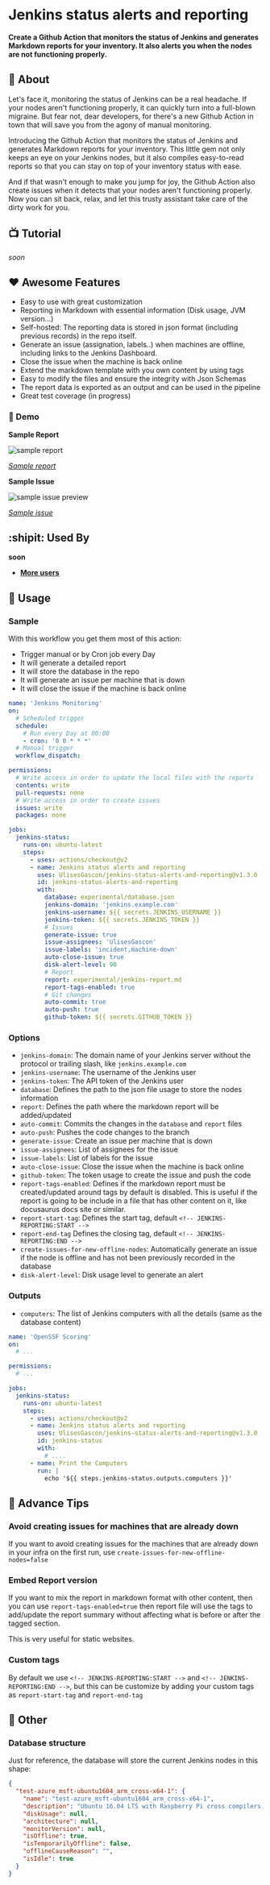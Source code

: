 # Jenkins status alerts and reporting

**Create a Github Action that monitors the status of Jenkins and generates Markdown reports for your inventory. It also alerts you when the nodes are not functioning properly.**

## 🔮 About

Let's face it, monitoring the status of Jenkins can be a real headache. If your nodes aren't functioning properly, it can quickly turn into a full-blown migraine. But fear not, dear developers, for there's a new Github Action in town that will save you from the agony of manual monitoring.

Introducing the Github Action that monitors the status of Jenkins and generates Markdown reports for your inventory. This little gem not only keeps an eye on your Jenkins nodes, but it also compiles easy-to-read reports so that you can stay on top of your inventory status with ease.

And if that wasn't enough to make you jump for joy, the Github Action also create issues when it detects that your nodes aren't functioning properly. Now you can sit back, relax, and let this trusty assistant take care of the dirty work for you.

## 📺 Tutorial

_soon_

## ❤️ Awesome Features

- Easy to use with great customization
- Reporting in Markdown with essential information (Disk usage, JVM version...)
- Self-hosted: The reporting data is stored in json format (including previous records) in the repo itself.
- Generate an issue (assignation, labels..) when machines are offline, including links to the Jenkins Dashboard.
- Close the issue when the machine is back online
- Extend the markdown template with you own content by using tags
- Easy to modify the files and ensure the integrity with Json Schemas
- The report data is exported as an output and can be used in the pipeline
- Great test coverage (in progress)

### 🎉 Demo

**Sample Report**

![sample report](.github/img/report.png)

_[Sample report](https://github.com/UlisesGascon/jenkins-status-alerts-and-reporting-demo/blob/main/experimental/jenkins-report.md)_

**Sample Issue**

![sample issue preview](.github/img/issue.png)

_[Sample issue](https://github.com/UlisesGascon/jenkins-status-alerts-and-reporting-demo/issues/3)_

## :shipit: Used By

**soon**

- **[More users](https://github.com/UlisesGascon/jenkins-status-alerts-and-reporting/network/dependents)**

## 📡 Usage

### Sample

With this workflow you get them most of this action:

- Trigger manual or by Cron job every Day
- It will generate a detailed report
- It will store the database in the repo
- It will generate an issue per machine that is down
- It will close the issue if the machine is back online

```yml
name: 'Jenkins Monitoring'
on:
  # Scheduled trigger
  schedule:
    # Run every Day at 00:00
    - cron: '0 0 * * *'
  # Manual trigger
  workflow_dispatch:

permissions:
  # Write access in order to update the local files with the reports
  contents: write
  pull-requests: none
  # Write access in order to create issues
  issues: write
  packages: none

jobs:
  jenkins-status:
    runs-on: ubuntu-latest
    steps:
      - uses: actions/checkout@v2
      - name: Jenkins status alerts and reporting
        uses: UlisesGascon/jenkins-status-alerts-and-reporting@v1.3.0
        id: jenkins-status-alerts-and-reporting
        with:
          database: experimental/database.json
          jenkins-domain: 'jenkins.example.com'
          jenkins-username: ${{ secrets.JENKINS_USERNAME }}
          jenkins-token: ${{ secrets.JENKINS_TOKEN }}
          # Issues
          generate-issue: true
          issue-assignees: 'UlisesGascon'
          issue-labels: 'incident,machine-down'
          auto-close-issue: true
          disk-alert-level: 90
          # Report
          report: experimental/jenkins-report.md
          report-tags-enabled: true
          # Git changes
          auto-commit: true
          auto-push: true
          github-token: ${{ secrets.GITHUB_TOKEN }}
```

### Options

- `jenkins-domain`: The domain name of your Jenkins server without the protocol or trailing slash, like `jenkins.example.com`
- `jenkins-username`: The username of the Jenkins user
- `jenkins-token`: The API token of the Jenkins user
- `database`: Defines the path to the json file usage to store the nodes information
- `report`: Defines the path where the markdown report will be added/updated
- `auto-commit`: Commits the changes in the `database` and `report` files
- `auto-push`: Pushes the code changes to the branch
- `generate-issue`: Create an issue per machine that is down
- `issue-assignees`: List of assignees for the issue
- `issue-labels`: List of labels for the issue
- `auto-close-issue`: Close the issue when the machine is back online
- `github-token`: The token usage to create the issue and push the code
- `report-tags-enabled`: Defines if the markdown report must be created/updated around tags by default is disabled. This is useful if the report is going to be include in a file that has other content on it, like docusaurus docs site or similar.
- `report-start-tag`: Defines the start tag, default `<!-- JENKINS-REPORTING:START -->`
- `report-end-tag` Defines the closing tag, default `<!-- JENKINS-REPORTING:END -->`
- `create-issues-for-new-offline-nodes`: Automatically generate an issue if the node is offline and has not been previously recorded in the database
- `disk-alert-level`: Disk usage level to generate an alert

### Outputs

- `computers`: The list of Jenkins computers with all the details (same as the database content)

```yml
name: 'OpenSSF Scoring'
on:
  # ...

permissions:
  # ...

jobs:
  jenkins-status:
    runs-on: ubuntu-latest
    steps:
      - uses: actions/checkout@v2
      - name: Jenkins status alerts and reporting
        uses: UlisesGascon/jenkins-status-alerts-and-reporting@v1.3.0
        id: jenkins-status
        with:
          # ....
      - name: Print the Computers
        run: |
          echo '${{ steps.jenkins-status.outputs.computers }}'
```

## 🚀 Advance Tips

### Avoid creating issues for machines that are already down

If you want to avoid creating issues for the machines that are already down in your infra on the first run, use `create-issues-for-new-offline-nodes=false`

### Embed Report version

If you want to mix the report in markdown format with other content, then you can use `report-tags-enabled=true` then report file will use the tags to add/update the report summary without affecting what is before or after the tagged section.

This is very useful for static websites.

### Custom tags

By default we use `<!-- JENKINS-REPORTING:START -->` and `<!-- JENKINS-REPORTING:END -->`, but this can be customize by adding your custom tags as `report-start-tag` and `report-end-tag`

## 🍿 Other

### Database structure

Just for reference, the database will store the current Jenkins nodes in this shape:

```json
{
  "test-azure_msft-ubuntu1604_arm_cross-x64-1": {
    "name": "test-azure_msft-ubuntu1604_arm_cross-x64-1",
    "description": "Ubuntu 16.04 LTS with Raspberry Pi cross compilers installed",
    "diskUsage": null,
    "architecture": null,
    "monitorVersion": null,
    "isOffline": true,
    "isTemporarilyOffline": false,
    "offlineCauseReason": "",
    "isIdle": true
  }
}
```
